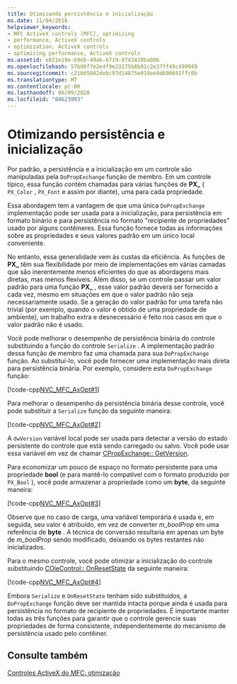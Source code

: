 ```yaml
---
title: Otimizando persistência e inicialização
ms.date: 11/04/2016
helpviewer_keywords:
- MFC ActiveX controls [MFC], optimizing
- performance, ActiveX controls
- optimization, ActiveX controls
- optimizing performance, ActiveX controls
ms.assetid: e821e19e-b9eb-49ab-b719-0743420ba80b
ms.openlocfilehash: 57b98f7e2e4f9e23175b8b01c2e37ff49c499949
ms.sourcegitcommit: c21b05042debc97d14875e019ee9d698691ffc0b
ms.translationtype: MT
ms.contentlocale: pt-BR
ms.lasthandoff: 06/09/2020
ms.locfileid: "84623993"
---
```

# <a name="optimizing-persistence-and-initialization"></a>Otimizando persistência e inicialização

Por padrão, a persistência e a inicialização em um controle são manipuladas pela `DoPropExchange` função de membro. Em um controle típico, essa função contém chamadas para várias funções de **PX_** ( `PX_Color` , `PX_Font` e assim por diante), uma para cada propriedade.

Essa abordagem tem a vantagem de que uma única `DoPropExchange` implementação pode ser usada para a inicialização, para persistência em formato binário e para persistência no formato "recipiente de propriedades" usado por alguns contêineres. Essa função fornece todas as informações sobre as propriedades e seus valores padrão em um único local conveniente.

No entanto, essa generalidade vem às custas da eficiência. As funções de **PX_** têm sua flexibilidade por meio de implementações em várias camadas que são inerentemente menos eficientes do que as abordagens mais diretas, mas menos flexíveis. Além disso, se um controle passar um valor padrão para uma função **PX_** , esse valor padrão deverá ser fornecido a cada vez, mesmo em situações em que o valor padrão não seja necessariamente usado. Se a geração do valor padrão for uma tarefa não trivial (por exemplo, quando o valor é obtido de uma propriedade de ambiente), um trabalho extra e desnecessário é feito nos casos em que o valor padrão não é usado.

Você pode melhorar o desempenho de persistência binária do controle substituindo a função do controle `Serialize` . A implementação padrão dessa função de membro faz uma chamada para sua `DoPropExchange` função. Ao substituí-lo, você pode fornecer uma implementação mais direta para persistência binária. Por exemplo, considere esta `DoPropExchange` função:

[!code-cpp[NVC_MFC_AxOpt#1](codesnippet/cpp/optimizing-persistence-and-initialization_1.cpp)]

Para melhorar o desempenho da persistência binária desse controle, você pode substituir a `Serialize` função da seguinte maneira:

[!code-cpp[NVC_MFC_AxOpt#2](codesnippet/cpp/optimizing-persistence-and-initialization_2.cpp)]

A `dwVersion` variável local pode ser usada para detectar a versão do estado persistente do controle que está sendo carregado ou salvo. Você pode usar essa variável em vez de chamar [CPropExchange:: GetVersion](reference/cpropexchange-class.md#getversion).

Para economizar um pouco de espaço no formato persistente para uma propriedade **bool** (e para mantê-lo compatível com o formato produzido por `PX_Bool` ), você pode armazenar a propriedade como um **byte**, da seguinte maneira:

[!code-cpp[NVC_MFC_AxOpt#3](codesnippet/cpp/optimizing-persistence-and-initialization_3.cpp)]

Observe que no caso de carga, uma variável temporária é usada e, em seguida, seu valor é atribuído, em vez de converter *m_boolProp* em uma referência de **byte** . A técnica de conversão resultaria em apenas um byte de *m_boolProp* sendo modificado, deixando os bytes restantes não inicializados.

Para o mesmo controle, você pode otimizar a inicialização do controle substituindo [COleControl:: OnResetState](reference/colecontrol-class.md#onresetstate) da seguinte maneira:

[!code-cpp[NVC_MFC_AxOpt#4](codesnippet/cpp/optimizing-persistence-and-initialization_4.cpp)]

Embora `Serialize` e `OnResetState` tenham sido substituídos, a `DoPropExchange` função deve ser mantida intacta porque ainda é usada para persistência no formato de recipiente de propriedades. É importante manter todas as três funções para garantir que o controle gerencie suas propriedades de forma consistente, independentemente do mecanismo de persistência usado pelo contêiner.

## <a name="see-also"></a>Consulte também

[Controles ActiveX do MFC: otimização](mfc-activex-controls-optimization.md)
